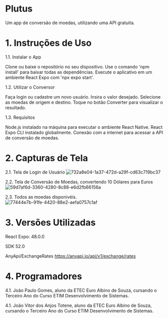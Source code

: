 # Plutus
Um app de conversão de moedas, utilizando uma API gratuita.

# 1. Instruções de Uso
   
1.1. Instalar o App

Clone ou baixe o repositório no seu dispositivo.
Use o comando 'npm install' para baixar todas as dependências.
Execute o aplicativo em um ambiente React Expo com 'npx expo start'.

1.2. Utilizar o Conversor

Faça login ou cadastre um novo usuário.
Insira o valor desejado.
Selecione as moedas de origem e destino.
Toque no botão Converter para visualizar o resultado.

1.3. Requisitos

Node.js instalado na máquina para executar o ambiente React Native.
React Expo CLI instalado globalmente.
Conexão com a internet para acessar a API de conversão de moedas.


# 2. Capturas de Tela

2.1. Tela de Login de Usuário
![732a8e04-1a37-472d-a29f-cd63c719bc37](https://github.com/user-attachments/assets/6b660542-9d83-468a-a4bf-3da67ae897d8)

2.2. Tela de Conversão de Moedas, convertendo 10 Dólares para Euros
![59d7af6d-3360-4280-8c88-e6d2fb66156a](https://github.com/user-attachments/assets/02442721-bc70-4baa-b85b-722a2f4b447f)

2.3. Todos as moedas disponivéis.
![77444e7b-91fe-4420-88e2-aefa0757c1af](https://github.com/user-attachments/assets/23694fc9-8929-4176-bac6-f15280d70fa5)

# 3. Versões Utilizadas

   React Expo: 48.0.0
   
   SDK 52.0
   
   AnyApi/ExchangeRates https://anyapi.io/api/v1/exchange/rates

# 4. Programadores

4.1. João Paulo Gomes, aluno da ETEC Euro Albino de Souza, cursando o Terceiro Ano do Curso ETIM Desenvolvimento de Sistemas.

4.1. João Vitor dos Anjos Totene, aluno da ETEC Euro Albino de Souza, cursando o Terceiro Ano do Curso ETIM Desenvolvimento de Sistemas.
